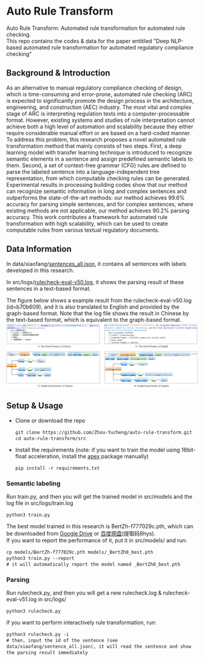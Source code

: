 # Auto Rule Transform
Auto Rule Transform: Automated rule transformation for automated rule checking.  
This repo contains the codes & data for the paper entitiled "Deep NLP-based automated rule transformation for automated regulatory compliance checking"  

## Background & Introduction
As an alternative to manual regulatory compliance checking of design, which is time-consuming and error-prone, automated rule checking (ARC) is expected to significantly promote the design process in the architecture, engineering, and construction (AEC) industry. The most vital and complex stage of ARC is interpreting regulation texts into a computer-processable format. However, existing systems and studies of rule interpretation cannot achieve both a high level of automation and scalability because they either require considerable manual effort or are based on a hard-coded manner.  
To address this problem, this research proposes a novel automated rule transformation method that mainly consists of two steps. First, a deep learning model with transfer learning technique is introduced to recognize semantic elements in a sentence and assign predefined semantic labels to them. Second, a set of context-free grammar (CFG) rules are defined to parse the labeled sentence into a language-independent tree representation, from which computable checking rules can be generated.  
Experimental results in processing building codes show that our method can recognize semantic information in long and complex sentences and outperforms the state-of-the-art methods: our method achieves 99.6% accuracy for parsing simple sentences, and for complex sentences, where existing methods are not applicable, our method achieves 90.2% parsing accuracy. This work contributes a framework for automated rule transformation with high scalability, which can be used to create computable rules from various textual regulatory documents.


## Data Information
In data/xiaofang/[sentences_all.json](data/xiaofang/sentences_all.json), it contains all sentences with labels developed in this research.  

In src/logs/[rulecheck-eval-v50.log](src/logs/rulecheck-eval-v50.log), it shows the parsing result of these sentences in a text-based format.  

The figure below shows a example result from the rulecheck-eval-v50.log (id=b70b609), and it is also translated to English and provided by the graph-based format. Note that the log file shows the result in Chinese by the text-based format, which is equivalent to the graph-based format.  
![](src/logs/b70b609.jpg)


## Setup & Usage
- Clone or download the repo  
  ```
  git clone https://github.com/Zhou-Yucheng/auto-rule-transform.git
  cd auto-rule-transform/src
  ```
- Install the requirements (note: if you want to train the model using 16bit-float acceleration, install the [apex](https://github.com/NVIDIA/apex) package manually)
  ```
  pip install -r requirements.txt
  ```

### Semantic labeling
Run train.py, and then you will get the trained model in src/models and the log file in src/logs/train.log
  ```
  python3 train.py
  ```
The best model trained in this research is BertZh-f777029c.pth, which can be downloaded from [Google Drive](https://drive.google.com/file/d/1hwm9h0Z-ocNijgLmbBltmarFe3CAmAbt/view?usp=sharing) or [百度网盘](https://pan.baidu.com/s/1iq1_13DHfZZrH6Z5TBrg0Q)(提取码8hys).   
If you want to report the performance of it, put it in src/models/ and run:
  ```
  cp models/BertZh-f777029c.pth models/_BertZh0_best.pth
  python3 train.py --report 
  # it will automatically report the model named _BertZh0_best.pth
  ```

### Parsing
Run rulecheck.py, and then you will get a new rulecheck.log & rulecheck-eval-v51.log in src/logs/  
  ```
  python3 rulecheck.py
  ```
If you want to perform interactively rule transformation, run:
  ```
  python3 rulecheck.py -i
  # then, input the id of the sentence (see data/xiaofang/sentence_all.json), it will read the sentence and show the parsing result immediately
  ```
